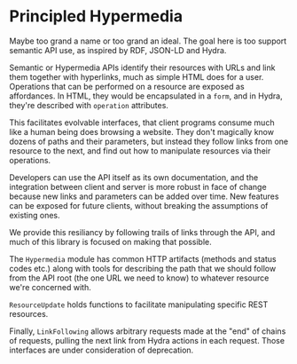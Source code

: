 # Principled Hypermedia

Maybe too grand a name
or too grand an ideal.
The goal here is too support semantic API use,
as inspired by RDF, JSON-LD and Hydra.

Semantic or Hypermedia APIs
identify their resources with URLs
and link them together with hyperlinks,
much as simple HTML does for a user.
Operations that can be performed on a resource
are exposed as affordances.
In HTML, they would be encapsulated in a `form`,
and in Hydra, they're described with `operation` attributes.

This facilitates evolvable interfaces,
that client programs consume much like a human being does browsing a website.
They don't magically know dozens of paths and their parameters,
but instead they follow links from one resource to the next,
and find out how to manipulate resources via their operations.

Developers can use the API itself as its own documentation,
and the integration between client and server is more robust
in face of change because new links and parameters can be added over time.
New features can be exposed for future clients,
without breaking the assumptions of existing ones.

We provide this resiliancy
by following trails of links through the API,
and much of this library is focused on making that possible.

The `Hypermedia` module has common HTTP artifacts
(methods and status codes etc.)
along with tools for describing the path that we should follow
from the API root (the one URL we need to know)
to whatever resource we're concerned with.

`ResourceUpdate` holds functions to
facilitate manipulating specific REST resources.

Finally, `LinkFollowing`
allows arbitrary requests made at the "end" of
chains of requests, pulling the next link
from Hydra actions in each request.
Those interfaces are under consideration of deprecation.
